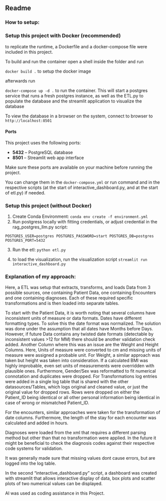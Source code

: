 ## Readme

### How to setup:
### Setup this project with Docker (recommended)
to replicate the runtime, a Dockerfile and a docker-compose file were included in this project.

To build and run the container open a shell inside the folder and run

`docker build .` to setup the docker image

afterwards run

`docker-compose up -d .` to run the container. This will start a postgres service that runs a fresh postgres instance, as well as the ETL.py to populate the database and the streamlit application to visualize the database

To view the database in a browser on the system, connect to browser to `http://localhost:8501`
#### Ports
This project uses the following ports:

- **5432** – PostgreSQL database
- **8501** – Streamlit web app interface

Make sure these ports are available on your machine before running the project.

You can change them in the `docker-compose.yml` or run command and in the respective scripts (at the start of interactive_dashboard.py, and at the start of etl.py) if needed. 

### Setup this project (without Docker)

1. Create Conda Environment:
`conda env create -f environment.yml`
2. Run postgress locally with fitting credentials, or adjust credential in the rag_postgres_llm.py script:

`POSTGRES_USER=postgres
POSTGRES_PASSWORD=start
POSTGRES_DB=postgres
POSTGRES_PORT=5432`

3. Run the etl:
`python etl.py`

4. to load the visualization, run the visualization script
`streamlit run interactive_dashboard.py`
### Explanation of my approach:

Here, a ETL was setup that extracts, transforms, and loads Data from 3 possible sources, one containing Patient Data, one containing Encounters and one containing diagnoses. Each of these required specific transformations and is then loaded into separate tables.

 To start with the Patient Data, it is worth noting that several columns have inconsistent units of measure or data formats. 
Dates have different formatting types. To solve this the date format was normalized. The solution was done under the assumption that all dates have Months before Days. However, if future Data contains any twisted date formats (detectable by inconsistent values >12 for MM) there should be another validation check added.
Another Column where this was an issue are the Weight and Height Columns. Here, Units of measure were converted to cm and missing units of measure were assigned a probable unit. 
	For Weight, a similar approach was taken but height was taken into consideration. If a calculated BMI was highly improbable, even set units of measurements were overridden with plausible ones. 
Furthermore, Gender/Sex was reformatted to fit numerical connotation and duplicates were dropped.
For Transformations log entries were added in a single log table that is shared with the other datasources/Tables, which logs original and cleaned value, or just the original value for dropped rows. Rows were dropped on either the Patient_ID being identical or all other personal information being identical in case of wrong or mismatched Patient_ID.

For the encounters, similar approaches were taken for the transformation of date columns. Furthermore, the length of the stay for each encounter was calculated and added in hours. 

Diagnoses were loaded from the xml that requires a different parsing method but other than that no transformation were applied. In the future it might be beneficial to check the diagnosis codes against their respective code systems for validation. 

It was generally made sure that missing values dont cause errors, but are logged into the log table.

In the second “interactive_dashboard.py” script, a dashboard was created with streamlit that allows interactive display of data, box plots and scatter plots of two numerical values can be displayed. 

AI was used as coding assistance in this Project. 
